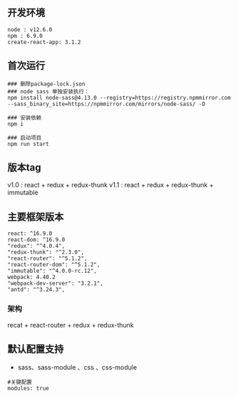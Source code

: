 ## 开发环境
```
node : v12.6.0
npm : 6.9.0
create-react-app: 3.1.2
```
## 首次运行
```
### 删除package-lock.json
### node sass 单独安装执行：
npm install node-sass@4.13.0 --registry=https://registry.npmmirror.com --sass_binary_site=https://npmmirror.com/mirrors/node-sass/ -D

### 安装依赖
npm i

### 启动项目
npm run start
```
## 版本tag
v1.0  : react + redux  + redux-thunk
v1.1  : react + redux + redux-thunk +  immutable

## 主要框架版本
```
react: ^16.9.0
react-dom: ^16.9.0
"redux": "^4.0.4",
"redux-thunk": "^2.3.0",
"react-router": "^5.1.2",
"react-router-dom": "^5.1.2",
"immutable": "^4.0.0-rc.12",
webpack: 4.40.2
"webpack-dev-server": "3.2.1",
"antd": "^3.24.3",
```
### 架构
recat + react-router + redux + redux-thunk
## 默认配置支持
* sass、sass-module 、css 、css-module
```
#关键配置
modules: true
```






